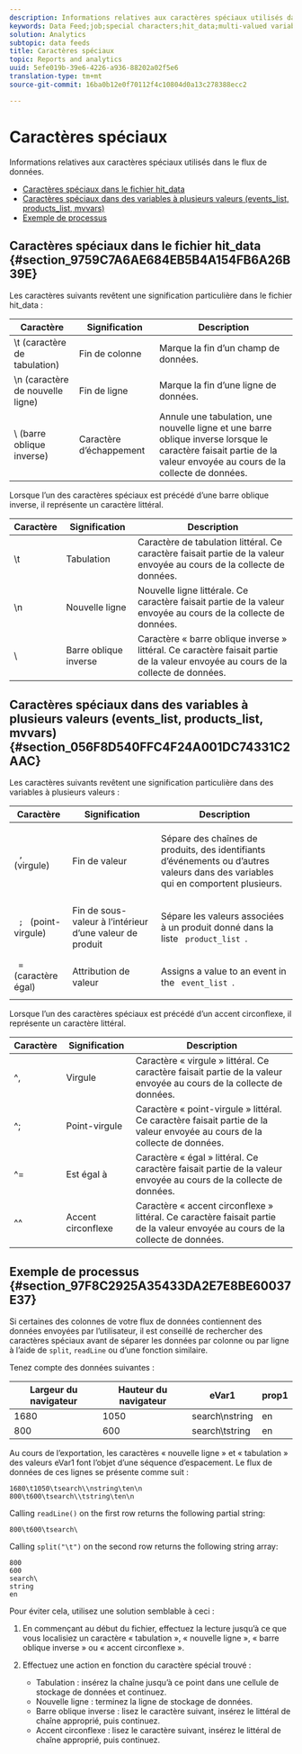 ```yaml
---
description: Informations relatives aux caractères spéciaux utilisés dans le flux de données.
keywords: Data Feed;job;special characters;hit_data;multi-valued variables;events_list;products_list;mvvars
solution: Analytics
subtopic: data feeds
title: Caractères spéciaux
topic: Reports and analytics
uuid: 5efe019b-39e6-4226-a936-88202a02f5e6
translation-type: tm+mt
source-git-commit: 16ba0b12e0f70112f4c10804d0a13c278388ecc2

---
```



# Caractères spéciaux

Informations relatives aux caractères spéciaux utilisés dans le flux de données.

* [Caractères spéciaux dans le fichier hit_data](/help/export/analytics-data-feed/c-df-contents/datafeeds-spec-chars.md#section_9759C7A6AE684EB5B4A154FB6A26B39E)
* [Caractères spéciaux dans des variables à plusieurs valeurs (events_list, products_list, mvvars)](/help/export/analytics-data-feed/c-df-contents/datafeeds-spec-chars.md#section_056F8D540FFC4F24A001DC74331C2AAC)
* [Exemple de processus](/help/export/analytics-data-feed/c-df-contents/datafeeds-spec-chars.md#section_97F8C2925A35433DA2E7E8BE60037E37)

## Caractères spéciaux dans le fichier hit_data {#section_9759C7A6AE684EB5B4A154FB6A26B39E}

Les caractères suivants revêtent une signification particulière dans le fichier hit_data :

| Caractère | Signification | Description |
|--- |--- |--- |
| \t (caractère de tabulation) | Fin de colonne | Marque la fin d’un champ de données. |
| \n (caractère de nouvelle ligne) | Fin de ligne | Marque la fin d’une ligne de données. |
| \  (barre oblique inverse) | Caractère d’échappement | Annule une tabulation, une nouvelle ligne et une barre oblique inverse lorsque le caractère faisait partie de la valeur envoyée au cours de la collecte de données. |

Lorsque l’un des caractères spéciaux est précédé d’une barre oblique inverse, il représente un caractère littéral.

| Caractère | Signification | Description |
|--- |--- |--- |
| \\t | Tabulation | Caractère de tabulation littéral. Ce caractère faisait partie de la valeur envoyée au cours de la collecte de données. |
| \\n | Nouvelle ligne | Nouvelle ligne littérale. Ce caractère faisait partie de la valeur envoyée au cours de la collecte de données. |
| \\ | Barre oblique inverse | Caractère « barre oblique inverse » littéral. Ce caractère faisait partie de la valeur envoyée au cours de la collecte de données. |

## Caractères spéciaux dans des variables à plusieurs valeurs (events_list, products_list, mvvars) {#section_056F8D540FFC4F24A001DC74331C2AAC}

Les caractères suivants revêtent une signification particulière dans des variables à plusieurs valeurs :

<table id="table_FDA13DE05A784ED4972C2955BD2642C7"> 
 <thead> 
  <tr> 
   <th colname="col1" class="entry"> Caractère </th> 
   <th colname="col02" class="entry"> Signification </th> 
   <th colname="col2" class="entry"> Description </th> 
  </tr> 
 </thead>
 <tbody> 
  <tr> 
   <td colname="col1"> <code> , </code> (virgule) </td> 
   <td colname="col02"> Fin de valeur </td> 
   <td colname="col2"> <p>Sépare des chaînes de produits, des identifiants d’événements ou d’autres valeurs dans des variables qui en comportent plusieurs. </p> </td> 
  </tr> 
  <tr> 
   <td colname="col1"> <code> ; </code> (point-virgule) </td> 
   <td colname="col02"> Fin de sous-valeur à l’intérieur d’une valeur de produit </td> 
   <td colname="col2"> <p>Sépare les valeurs associées à un produit donné dans la liste <code> product_list </code>. </p> </td> 
  </tr> 
  <tr> 
   <td colname="col1"> <code> = </code> (caractère égal) </td> 
   <td colname="col02"> Attribution de valeur </td> 
   <td colname="col2"> <p>Assigns a value to an event in the <code> event_list </code>. </p> </td> 
  </tr> 
 </tbody> 
</table>

Lorsque l’un des caractères spéciaux est précédé d’un accent circonflexe, il représente un caractère littéral.

| Caractère | Signification | Description |
|--- |--- |--- |
| ^, | Virgule | Caractère « virgule » littéral. Ce caractère faisait partie de la valeur envoyée au cours de la collecte de données. |
| ^; | Point-virgule | Caractère « point-virgule » littéral. Ce caractère faisait partie de la valeur envoyée au cours de la collecte de données. |
| ^= | Est égal à | Caractère « égal » littéral. Ce caractère faisait partie de la valeur envoyée au cours de la collecte de données. |
| ^^ | Accent circonflexe | Caractère « accent circonflexe » littéral. Ce caractère faisait partie de la valeur envoyée au cours de la collecte de données. |

## Exemple de processus {#section_97F8C2925A35433DA2E7E8BE60037E37}

Si certaines des colonnes de votre flux de données contiennent des données envoyées par l’utilisateur, il est conseillé de rechercher des caractères spéciaux avant de séparer les données par colonne ou par ligne à l’aide de `split`, `readLine` ou d’une fonction similaire.

Tenez compte des données suivantes :

| Largeur du navigateur | Hauteur du navigateur | eVar1 | prop1 |
|---|---|---|---|
| 1680 | 1050 | search\nstring | en |
| 800 | 600 | search\tstring | en |

Au cours de l’exportation, les caractères « nouvelle ligne » et « tabulation » des valeurs eVar1 font l’objet d’une séquence d’espacement. Le flux de données de ces lignes se présente comme suit :

```
1680\t1050\tsearch\\nstring\ten\n 
800\t600\tsearch\\tstring\ten\n
```

Calling `readLine()` on the first row returns the following partial string:

```
800\t600\tsearch\
```

Calling `split("\t")` on the second row returns the following string array:

```
800 
600 
search\ 
string 
en
```

Pour éviter cela, utilisez une solution semblable à ceci :

1. En commençant au début du fichier, effectuez la lecture jusqu’à ce que vous localisiez un caractère « tabulation », « nouvelle ligne », « barre oblique inverse » ou « accent circonflexe ».
1. Effectuez une action en fonction du caractère spécial trouvé :

   * Tabulation : insérez la chaîne jusqu’à ce point dans une cellule de stockage de données et continuez.
   * Nouvelle ligne : terminez la ligne de stockage de données.
   * Barre oblique inverse : lisez le caractère suivant, insérez le littéral de chaîne approprié, puis continuez.
   * Accent circonflexe : lisez le caractère suivant, insérez le littéral de chaîne approprié, puis continuez.

